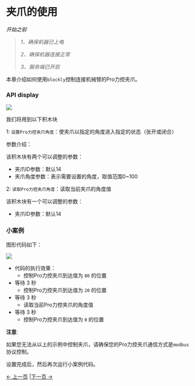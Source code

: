 # 夹爪的使用

*开始之前*

> *1、确保机器已上电*
> 
> *2、确保机器连接正常*
> 
> *3、服务端已开启*

本章介绍如何使用`blockly`控制连接机械臂的Pro力控夹爪。

### API display

<img src="../../../../resources/3-FunctionsAndApplications/5.myBlockly/blockly/gripper-1.png" />

我们将用到以下积木块

1: `设置Pro力控夹爪角度`：使夹爪以指定的角度进入指定的状态（张开或闭合）

参数介绍：

该积木块有两个可以调整的参数：

- 夹爪ID参数：默认14
- 夹爪角度参数：表示需要设置的角度，取值范围0~100

2: `读取Pro力控夹爪角度`：读取当前夹爪的角度值

该积木块有一个可以调整的参数：

- 夹爪ID参数：默认14

### 小案例

图形代码如下：

<img src="../../../../resources/3-FunctionsAndApplications/5.myBlockly/blockly/gripper-2.png" />

- 代码的执行效果：
  - 控制Pro力控夹爪到达值为 `80` 的位置
- 等待 3 秒
  - 控制Pro力控夹爪到达值为 `20` 的位置
- 等待 3 秒
  - 读取当前Pro力控夹爪的角度值
- 等待 3 秒
  - 控制Pro力控夹爪到达值为 `0` 的位置

**注意**:

如果您无法从以上的示例中控制夹爪，请确保您的Pro力控夹爪通信方式是`modbus`协议控制。

设置完成后，然后再次运行小案例代码。

[← 上一页](./5.5.9-waypoint.md) |[下一页 →](../5.6-quickmove/5.6.1-quickmovefirstuse.md)